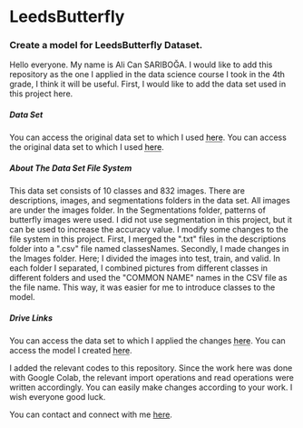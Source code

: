 # LeedsButterfly

<h3>Create a model for LeedsButterfly Dataset.</h3>

   Hello everyone. My name is Ali Can SARIBOĞA. I would like to add this repository as the one I applied in the data science course I took in the 4th grade, I think it will be useful.
First, I would like to add the data set used in this project here.

<h5>Data Set</h5>
   You can access the original data set to which I used <a href="https://www.josiahwang.com/dataset/leedsbutterfly/" style="color: black; text-decoration: underline;text-decoration-style: dotted;">here</a>.
   You can access the original data set to which I used <a href="https://www.kaggle.com/datasets/veeralakrishna/butterfly-dataset" style="color: black; text-decoration: underline;text-decoration-style: dotted;">here</a>.

<h5>About The Data Set File System</h5>
   This data set consists of 10 classes and 832 images. There are descriptions, images, and segmentations folders in the data set. All images are under the images folder. In the Segmentations folder, patterns of butterfly images were used. I did not use segmentation in this project, but it can be used to increase the accuracy value.
 I modify some changes to the file system in this project. First, I merged the ".txt" files in the descriptions folder into a ".csv" file named classesNames.
   Secondly, I made changes in the Images folder. Here; I divided the images into test, train, and valid. In each folder I separated, I combined pictures from different classes in different folders and used the "COMMON NAME" names in the CSV file as the file name. This way, it was easier for me to introduce classes to the model.

<h5>Drive Links</h5>
   You can access the data set to which I applied the changes <a href="https://drive.google.com/drive/folders/1eUjSSjrQXpmCZ0UWqO70x1aOzzfXbvya?usp=sharing" style="color: black; text-decoration: underline;text-decoration-style: dotted;">here</a>.
   You can access the model I created <a href="https://drive.google.com/drive/folders/1eUjSSjrQXpmCZ0UWqO70x1aOzzfXbvya?usp=sharing" style="color: black; text-decoration: underline;text-decoration-style: dotted;">here</a>.

   I added the relevant codes to this repository. Since the work here was done with Google Colab, the relevant import operations and read operations were written accordingly. You can easily make changes according to your work. I wish everyone good luck.

You can contact and connect with me [here](https://www.linkedin.com/in/alicansariboga/).
